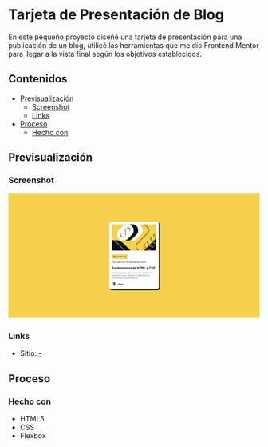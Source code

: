 # Tarjeta de Presentación de Blog

En este pequeño proyecto diseñé una tarjeta de presentación para una publicación de un blog, utilicé las herramientas que me dio Frontend Mentor para llegar a la vista final según los objetivos establecidos.

## Contenidos

- [Previsualización](#previsualización)
  - [Screenshot](#screenshot)
  - [Links](#links)
- [Proceso](#proceso)
  - [Hecho con](#hecho-con)
## Previsualización

### Screenshot

![](./assets/images/example.png)

### Links

- Sitio: [-](https://your-live-site-url.com)

## Proceso

### Hecho con

- HTML5
- CSS
- Flexbox